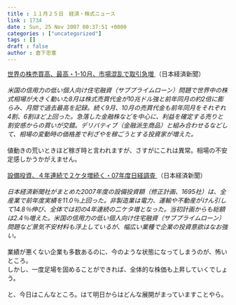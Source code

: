 ```yaml
---
title : １１月２５日　経済・株式ニュース
link : 1734
date : Sun, 25 Nov 2007 00:37:51 +0000
categories : ["uncategorized"]
tags : []
draft : false
author : 倉下忠憲
---
```


<A HREF="http://www.nikkei.co.jp/news/main/20071125AT2M2400824112007.html" TARGET="_blank">世界の株売買高、最高・1-10月、市場混乱で取引急増 </A>（日本経済新聞）<BR><BR><I>米国の信用力の低い個人向け住宅融資（サブプライムローン）問題で世界中の株式相場が大きく動いた8月は株式売買代金が10兆ドル強と前年同月の約2倍に膨らみ、月間で過去最高を記録。続く9月、10月の売買代金も前年同月をそれぞれ4割、6割ほど上回った。急落した金融株などを中心に、利益を確定する売りと割安感からの買いが交錯。デリバティブ（金融派生商品）と組み合わせるなどして、相場の変動時の価格差で利ざやを稼ごうとする投資家が増えた。</I><BR><BR>値動きの荒いときほど稼ぎ時と言われますが、さすがにこれは異常。相場の不安定感しかうかがえません。<BR><BR><A HREF="http://www.nikkei.co.jp/news/main/20071125AT1D2301824112007.html" TARGET="_blank">設備投資、４年連続で２ケタ増続く・07年度日経調査 </A>（日本経済新聞）<BR><BR><I>日本経済新聞社がまとめた2007年度の設備投資額（修正計画、1695社）は、全産業で前年度実績を11.0％上回った。非製造業は電力、運輸や不動産がけん引して14.8％伸び、全体では初の4年連続の二ケタ増となった。当初計画からも総額は2.4％増えた。米国の信用力の低い個人向け住宅融資（サブプライムローン）問題など景気不安材料も浮上しているが、幅広い業種で企業の投資意欲はなお強い。</I><BR><BR>業績が悪くない企業も多数あるのに、今のような状態になってしまうのが、怖いところ。<BR>しかし、一度足場を固めることができれば、全体的な株価も上昇していくでしょう。<BR><BR>と、今日はこんなところ。はて明日からはどんな展開がまっていますことやら。<BR><br><br>
